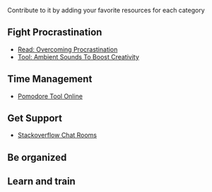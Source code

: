 Contribute to it by adding your favorite resources for each category

## Fight Procrastination
* [Read: Overcoming Procrastination][fp1]
* [Tool: Ambient Sounds To Boost Creativity][fp2]

## Time Management
* [Pomodore Tool Online][tm1]

## Get Support
* [Stackoverflow Chat Rooms][gs1]

## Be organized

## Learn and train

[tm1]: http://www.marinaratimer.com/
[gs1]: http://chat.stackoverflow.com/
[fp1]: https://www.mindtools.com/pages/article/newHTE_96.htm
[fp2]: https://coffitivity.com/
